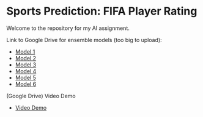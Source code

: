 # Sports Prediction: FIFA Player Rating

Welcome to the repository for my AI assignment.

Link to Google Drive for ensemble models (too big to upload):
- [Model 1](https://drive.google.com/file/d/1--7IjjCt7yJiyIPiJpa1CcZSma1Rihi8/view?usp=sharing)
- [Model 2](https://drive.google.com/file/d/1-6ud1GckO9kA4ub7KvifAebcym-NYTej/view?usp=sharing)
- [Model 3](https://drive.google.com/file/d/1-98vF5c-ZtT1YUob1vHFzoHb3I-PjVvH/view?usp=sharing)
- [Model 4](https://drive.google.com/file/d/1-Q11I0nCvZfWGcHvYAuB9_YPOf3C8DG-/view?usp=sharing)
- [Model 5](https://drive.google.com/file/d/1-T1HtjCGgQmKTc8cCNv-jcW4fgEooS4a/view?usp=sharing)
- [Model 6](https://drive.google.com/file/d/1Ddttp0uUAsOHhMYQSgEorhwQWE_0gQqy/view?usp=sharing)

(Google Drive) Video Demo
- [Video Demo](https://drive.google.com/file/d/13rNUAMk9fA4OtXImGuq8GtL0fioXnutx/view?usp=sharing)
